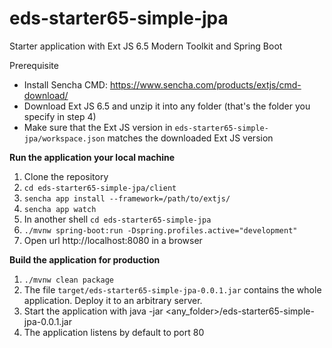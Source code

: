 # eds-starter65-simple-jpa
Starter application with Ext JS 6.5 Modern Toolkit and Spring Boot

Prerequisite
* Install Sencha CMD: https://www.sencha.com/products/extjs/cmd-download/
* Download Ext JS 6.5 and unzip it into any folder (that's the folder you specify in step 4)
* Make sure that the Ext JS version in ```eds-starter65-simple-jpa/workspace.json``` matches the downloaded Ext JS version

**Run the application your local machine**

1. Clone the repository
2. ```cd eds-starter65-simple-jpa/client```
3. ```sencha app install --framework=/path/to/extjs/```
4. ```sencha app watch```
5. In another shell ```cd eds-starter65-simple-jpa```
6. ```./mvnw spring-boot:run -Dspring.profiles.active="development"```
7. Open url http://localhost:8080 in a browser


**Build the application for production**
1. ```./mvnw clean package```
2. The file ```target/eds-starter65-simple-jpa-0.0.1.jar``` contains the whole application. Deploy it to an arbitrary server.
3. Start the application with java -jar <any_folder>/eds-starter65-simple-jpa-0.0.1.jar
4. The application listens by default to port 80
